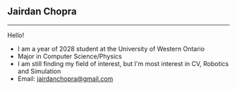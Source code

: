 ## Jairdan Chopra
---
Hello!
- I am a year of 2028 student at the University of Western Ontario
- Major in Computer Science/Physics
- I am still finding my field of interest, but I'm most interest in CV, Robotics and Simulation
- Email: jairdanchopra@gmail.com

<!--
**JairdanC/JairdanC** is a ✨ _special_ ✨ repository because its `README.md` (this file) appears on your GitHub profile.

Here are some ideas to get you started:

- 🔭 I’m currently working on ...
- 🌱 I’m currently learning ...
- 👯 I’m looking to collaborate on ...
- 🤔 I’m looking for help with ...
- 💬 Ask me about ...
- 📫 How to reach me: ...
- 😄 Pronouns: ...
- ⚡ Fun fact: ...
-->
